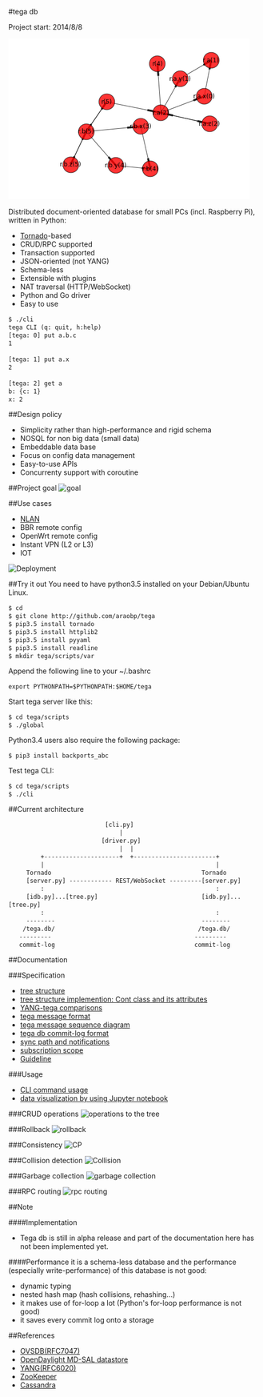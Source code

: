 #tega db

Project start: 2014/8/8

![tega_idb](./doc/output_3_0.png)

Distributed document-oriented database for small PCs (incl. Raspberry Pi), written in Python:
- [Tornado](http://www.tornadoweb.org/en/stable/)-based
- CRUD/RPC supported
- Transaction supported
- JSON-oriented (not YANG)
- Schema-less
- Extensible with plugins
- NAT traversal (HTTP/WebSocket)
- Python and Go driver
- Easy to use
```
$ ./cli
tega CLI (q: quit, h:help)
[tega: 0] put a.b.c
1

[tega: 1] put a.x
2

[tega: 2] get a
b: {c: 1}
x: 2
```

##Design policy
- Simplicity rather than high-performance and rigid schema
- NOSQL for non big data (small data)
- Embeddable data base
- Focus on config data management
- Easy-to-use APIs
- Concurrenty support with coroutine

##Project goal
![goal](https://docs.google.com/drawings/d/1CVeMUwvrKnbgvjriW0ftwnIMtjiMDlDMCEN0tPTSujs/pub?w=640&h=480)

##Use cases
- [NLAN](https://github.com/araobp/nlan)
- BBR remote config
- OpenWrt remote config
- Instant VPN (L2 or L3)
- IOT

![Deployment](https://docs.google.com/drawings/d/16z8YFQztsGXWacq8fWyVzs85UTjZqllIs-hGGwav9GY/pub?w=640&h=480)

##Try it out
You need to have python3.5 installed on your Debian/Ubuntu Linux.

```
$ cd
$ git clone http://github.com/araobp/tega
$ pip3.5 install tornado
$ pip3.5 install httplib2
$ pip3.5 install pyyaml
$ pip3.5 install readline
$ mkdir tega/scripts/var
```

Append the following line to your ~/.bashrc
```
export PYTHONPATH=$PYTHONPATH:$HOME/tega
```

Start tega server like this:
```
$ cd tega/scripts
$ ./global
```

Python3.4 users also require the following package:
```
$ pip3 install backports_abc
```

Test tega CLI:
```
$ cd tega/scripts
$ ./cli
```


##Current architecture
```
                           [cli.py]
                               |
                          [driver.py]
                               |  |
         +---------------------+  +-----------------------+
         |                                                |
     Tornado                                          Tornado 
     [server.py] ------------ REST/WebSocket ---------[server.py]
         :                                                : 
     [idb.py]...[tree.py]                             [idb.py]...[tree.py]
         :                                                :
     --------                                         --------
    /tega.db/                                        /tega.db/
   ---------                                        ---------
   commit-log                                       commit-log
```

##Documentation

###Specification
- [tree structure](./doc/tree.png)
- [tree structure implemention: Cont class and its attributes](./doc/attributes.md)
- [YANG-tega comparisons](./doc/yang-tega-comparisons.md)
- [tega message format](./doc/message-format.md)
- [tega message sequence diagram](./doc/message-sequence.md)
- [tega db commit-log format](./doc/tega-db-format.md)
- [sync path and notifications](./doc/sync_path_and_notifications.md)
- [subscription scope](./doc/subscription_scope.md)
- [Guideline](./doc/guideline.md)

###Usage
- [CLI command usage](./doc/usage.md)
- [data visualization by using Jupyter notebook](./doc/jupyter.md)

###CRUD operations
![operations to the tree](https://docs.google.com/drawings/d/1KOUuiQcosYpfEi4HyF7BYsiiSEW_2rJsZKy9xIPuIZQ/pub?w=600&h=480)

###Rollback
![rollback](https://docs.google.com/drawings/d/1nO-BKRYPdFKBjtkdOYpFiRd1WBQPMLHp3ojlqEroJVg/pub?w=600&h=480)

###Consistency
![CP](https://docs.google.com/drawings/d/11fC2DojI9gzw-FV3NG8Ubh97sKm0RmWk-tNJBu1Tt-M/pub?w=600&h=480)

###Collision detection
![Collision](https://docs.google.com/drawings/d/1D45tSElc7S4bnPCV_VLwJXua2O08Jv2gMqL4xeLaf2s/pub?w=600&h=480)

###Garbage collection
![garbage collection](https://docs.google.com/drawings/d/1DhOdnzqqG1wjs2-duG7f9jCQAyki-7qsrEG9pfBVKcI/pub?w=600&h=480)

###RPC routing
![rpc routing](https://docs.google.com/drawings/d/1GHHYrF3s0MRypT_SxHkDAT-aFTfCtMh9NkqQrVEtvqo/pub?w=600&h=480)

##Note

####Implementation
- Tega db is still in alpha release and part of the documentation here has not been implemented yet.

####Performance
it is a schema-less database and the performance (especially write-performance) of this database is not good:
- dynamic typing
- nested hash map (hash collisions, rehashing...)
- it makes use of for-loop a lot (Python's for-loop performance is not good)
- it saves every commit log onto a storage

##References
* [OVSDB(RFC7047)](https://tools.ietf.org/html/rfc7047)
* [OpenDaylight MD-SAL datastore](https://wiki.opendaylight.org/view/OpenDaylight_Controller:MD-SAL:Architecture:DOM_DataStore) 
* [YANG(RFC6020)](https://tools.ietf.org/html/rfc6020)
* [ZooKeeper](https://www.usenix.org/legacy/event/atc10/tech/full_papers/Hunt.pdf)
* [Cassandra](http://wiki.apache.org/cassandra/ArticlesAndPresentations)
